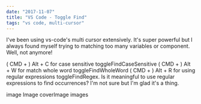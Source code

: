 ```yaml
---
date: "2017-11-07"
title: "VS Code - Toggle Find"
tags: "vs code, multi-cursor"
---
```


I've been using vs-code's multi cursor extensively. It's super powerful but I always found myself trying to matching too many variables or component. Well, not anymore!

( CMD + ) Alt + C for case sensitive toggleFindCaseSensitive
( CMD + ) Alt + W for match whole word toggleFindWholeWord
( CMD + ) Alt + R for using regular expressions toggleFindRegex. Is it meaningful to use regular expressions to find occurrences? I'm not sure but I'm glad it's a thing.

image
Image
coverImage
images
